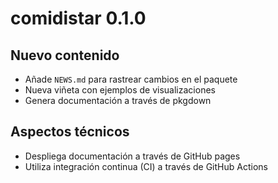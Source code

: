 # comidistar 0.1.0


## Nuevo contenido

* Añade `NEWS.md` para rastrear cambios en el paquete
* Nueva viñeta con ejemplos de visualizaciones
* Genera documentación a través de pkgdown

## Aspectos técnicos

* Despliega documentación a través de GitHub pages
* Utiliza integración continua (CI) a través de GitHub Actions

